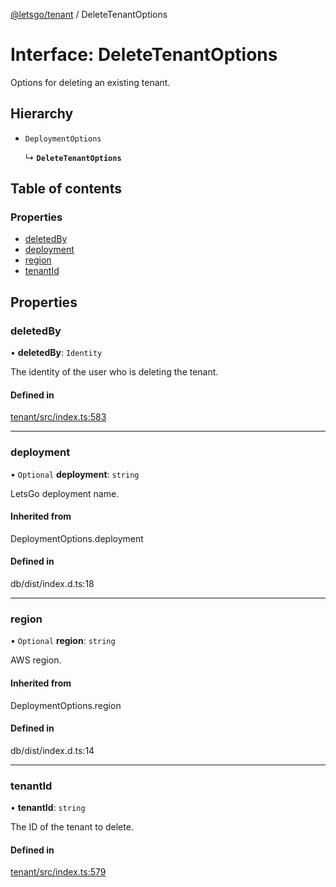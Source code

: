 [@letsgo/tenant](../README.md) / DeleteTenantOptions

# Interface: DeleteTenantOptions

Options for deleting an existing tenant.

## Hierarchy

- `DeploymentOptions`

  ↳ **`DeleteTenantOptions`**

## Table of contents

### Properties

- [deletedBy](DeleteTenantOptions.md#deletedby)
- [deployment](DeleteTenantOptions.md#deployment)
- [region](DeleteTenantOptions.md#region)
- [tenantId](DeleteTenantOptions.md#tenantid)

## Properties

### deletedBy

• **deletedBy**: `Identity`

The identity of the user who is deleting the tenant.

#### Defined in

[tenant/src/index.ts:583](https://github.com/47chapters/letsgo/blob/06da252/packages/tenant/src/index.ts#L583)

___

### deployment

• `Optional` **deployment**: `string`

LetsGo deployment name.

#### Inherited from

DeploymentOptions.deployment

#### Defined in

db/dist/index.d.ts:18

___

### region

• `Optional` **region**: `string`

AWS region.

#### Inherited from

DeploymentOptions.region

#### Defined in

db/dist/index.d.ts:14

___

### tenantId

• **tenantId**: `string`

The ID of the tenant to delete.

#### Defined in

[tenant/src/index.ts:579](https://github.com/47chapters/letsgo/blob/06da252/packages/tenant/src/index.ts#L579)
